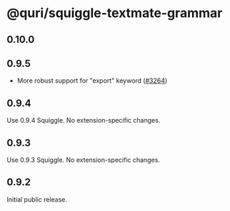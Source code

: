 # @quri/squiggle-textmate-grammar

## 0.10.0

## 0.9.5

* More robust support for "export" keyword ([#3264](https://github.com/quantified-uncertainty/squiggle/pull/3264))

## 0.9.4

Use 0.9.4 Squiggle. No extension-specific changes.

## 0.9.3

Use 0.9.3 Squiggle. No extension-specific changes.

## 0.9.2

Initial public release.